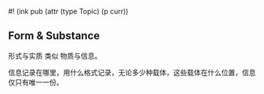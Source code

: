 #! (ink pub (attr (type Topic) (p curr))

## Form & Substance

形式与实质 类似 物质与信息。

信息记录在哪里，用什么格式记录，无论多少种载体，这些载体在什么位置，信息仅只有唯一一份。